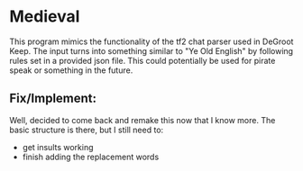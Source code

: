 # Medieval

This program mimics the functionality of the tf2 chat parser used in DeGroot Keep.  The input turns into something similar to "Ye Old English" by following rules set in a provided json file.  This could potentially be used for pirate speak or something
in the future.


## Fix/Implement:

Well, decided to come back and remake this now that I know more.
The basic structure is there, but I still need to:

- get insults working
- finish adding the replacement words


